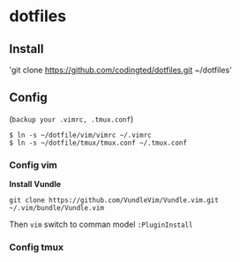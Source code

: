 # dotfiles

## Install

'git clone https://github.com/codingted/dotfiles.git ~/dotfiles'

## Config
(`backup your .vimrc, .tmux.conf`)

```
$ ln -s ~/dotfile/vim/vimrc ~/.vimrc
$ ln -s ~/dotfile/tmux/tmux.conf ~/.tmux.conf
```
### Config vim

**Install Vundle**

`git clone https://github.com/VundleVim/Vundle.vim.git ~/.vim/bundle/Vundle.vim`

Then `vim` switch to comman model `:PluginInstall`

### Config tmux


